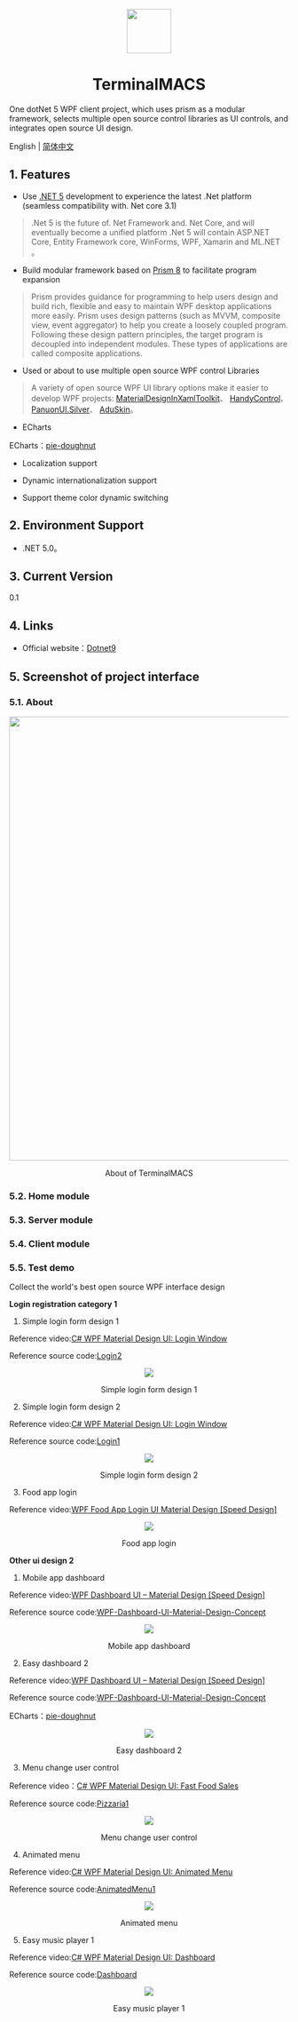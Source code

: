 <p align="center">
  <a href="https://dotnet9.com">
    <img width="80px" src="./assets/logo.png">
  </a>
</p>

<h1 align="center">TerminalMACS</h1>

One dotNet 5 WPF client project, which uses prism as a modular framework, selects multiple open source control libraries as UI controls, and integrates open source UI design.

English | [简体中文](./README-zh_CN.md)

## 1. Features

- Use [.NET 5](https://dotnet.microsoft.com/download/dotnet/5.0?utm_source=dotnet-website&utm_medium=banner&utm_campaign=preview5-banner) development to experience the latest .Net platform (seamless compatibility with. Net core 3.1)

>.Net 5 is the future of. Net Framework and. Net Core, and will eventually become a unified platform .Net 5 will contain ASP.NET Core, Entity Framework core, WinForms, WPF, Xamarin and ML.NET 。

- Build modular framework based on [Prism 8](https://github.com/PrismLibrary/Prism) to facilitate program expansion

>Prism provides guidance for programming to help users design and build rich, flexible and easy to maintain WPF desktop applications more easily. Prism uses design patterns (such as MVVM, composite view, event aggregator) to help you create a loosely coupled program. Following these design pattern principles, the target program is decoupled into independent modules. These types of applications are called composite applications.

- Used or about to use multiple open source WPF control Libraries

>A variety of open source WPF UI library options make it easier to develop WPF projects: [MaterialDesignInXamlToolkit](https://github.com/MaterialDesignInXAML/MaterialDesignInXamlToolkit)、 [HandyControl](https://github.com/HandyOrg/HandyControl)、 [PanuonUI.Silver](https://github.com/Panuon/PanuonUI.Silver)、 [AduSkin](https://github.com/aduskin/AduSkin)。

- ECharts

ECharts：[pie-doughnut](https://echarts.apache.org/examples/zh/editor.html?c=pie-doughnut)

- Localization support

- Dynamic internationalization support

- Support theme color dynamic switching

## 2. Environment Support

- .NET 5.0。

## 3. Current Version

0.1

## 4. Links

- Official website：[Dotnet9](https://dotnet9.com)

## 5. Screenshot of project interface

### 5.1. About
<p align="center">
  <a href="https://dotnet9.com">
    <img width="800px" src="./assets/about.png">
  </a>
</p>

<p align="center">About of TerminalMACS</p>

### 5.2. Home module

### 5.3. Server module

### 5.4. Client module

### 5.5. Test demo

Collect the world's best open source WPF interface design

**Login registration category 1**

1. Simple login form design 1

Reference video:[C# WPF Material Design UI: Login Window](https://www.youtube.com/watch?v=gBR1mbMEPnk)

Reference source code:[Login2](https://github.com/Abel13/Login2)

<p align="center">
  <img src="./assets/TestDemos/SimpleLoginView1.png">
</p>

<p align="center">Simple login form design 1</p>

2. Simple login form design 2

Reference video:[C# WPF Material Design UI: Login Window](https://www.youtube.com/watch?v=9Y2EvautQnM)

Reference source code:[Login1](https://github.com/Abel13/Login1)

<p align="center">
  <img src="./assets/TestDemos/SimpleLoginView2.png">
</p>

<p align="center">Simple login form design 2</p>

3. Food app login

Reference video:[WPF Food App Login UI Material Design [Speed Design]](https://www.youtube.com/watch?v=1i5oWNvIYmo)

<p align="center">
  <img src="./assets/TestDemos/FoodAppLoginUI-zh_CN.gif">
</p>

<p align="center">Food app login</p>

**Other ui design 2**

1. Mobile app dashboard

Reference video:[WPF Dashboard UI – Material Design [Speed Design]](https://www.youtube.com/watch?v=h962rCLfGuA&t=282s)

Reference source code:[WPF-Dashboard-UI-Material-Design-Concept](https://github.com/vasanthmes/WPF-Dashboard-UI-Material-Design-Concept)

<p align="center">
  <img src="./assets/TestDemos/AppUsageDashboard.gif">
</p>

<p align="center">Mobile app dashboard</p>

2. Easy dashboard 2

Reference video:[WPF Dashboard UI – Material Design [Speed Design]](https://www.youtube.com/watch?v=h962rCLfGuA&t=282s)

Reference source code:[WPF-Dashboard-UI-Material-Design-Concept](https://github.com/vasanthmes/WPF-Dashboard-UI-Material-Design-Concept)

ECharts：[pie-doughnut](https://echarts.apache.org/examples/zh/editor.html?c=pie-doughnut)

<p align="center">
  <img src="./assets/TestDemos/Dashboard2.gif">
</p>

<p align="center">Easy dashboard 2</p>

3. Menu change user control

Reference video：[C# WPF Material Design UI: Fast Food Sales](https://www.youtube.com/watch?v=VNYOKc1PLqA&t=24s)

Reference source code:[Pizzaria1](https://github.com/Abel13/Pizzaria1)

<p align="center">
  <img src="./assets/TestDemos/MenuChange.gif">
</p>

<p align="center">Menu change user control</p>

4. Animated menu

Reference video:[C# WPF Material Design UI: Animated Menu](https://www.youtube.com/watch?v=yrnE2Aah4B4&t=23s)

Reference source code:[AnimatedMenu1](https://github.com/Abel13/AnimatedMenu1)

<p align="center">
  <img src="./assets/TestDemos/AnimatedMenu.gif">
</p>

<p align="center">Animated menu</p>

5. Easy music player 1

Reference video:[C# WPF Material Design UI: Dashboard](https://www.youtube.com/watch?v=sgEhK3mbDYo&t=26s)

Reference source code:[Dashboard](https://github.com/Abel13/Dashboard1)

<p align="center">
  <img src="./assets/TestDemos/MusicPlayer1.png">
</p>

<p align="center">Easy music player 1</p>